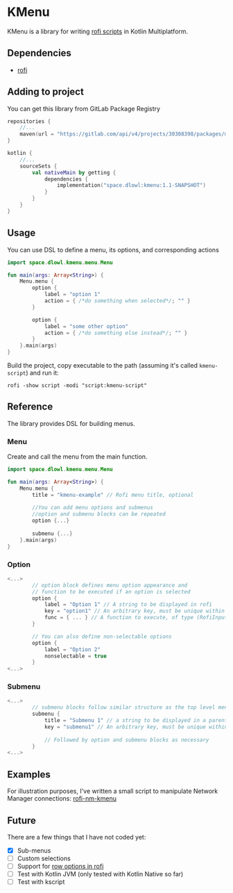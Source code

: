 # KMenu
KMenu is a library for writing [rofi scripts](https://www.mankier.com/5/rofi-script) in Kotlin Multiplatform.

## Dependencies
* [rofi](https://github.com/davatorium/rofi)

## Adding to project
You can get this library from GitLab Package Registry

```kotlin
repositories {
    //...
    maven(url = "https://gitlab.com/api/v4/projects/30308398/packages/maven")
}

kotlin {
    //...
    sourceSets {
        val nativeMain by getting {
            dependencies {
                implementation("space.dlowl:kmenu:1.1-SNAPSHOT")
            }
        }
    }
}
```

## Usage
You can use DSL to define a menu, its options, and corresponding actions

```kotlin
import space.dlowl.kmenu.menu.Menu

fun main(args: Array<String>) {
    Menu.menu {
        option {
            label = "option 1"
            action = { /*do something when selected*/; "" }
        }

        option {
            label = "some other option"
            action = { /*do something else instead*/; "" }
        }
    }.main(args)
}

```

Build the project, copy executable to the path (assuming it's called `kmenu-script`) and run it:
```
rofi -show script -modi "script:kmenu-script"
```

## Reference
The library provides DSL for building menus.
### Menu
Create and call the menu from the main function. 

```kotlin
import space.dlowl.kmenu.menu.Menu

fun main(args: Array<String>) {
    Menu.menu {
        title = "kmenu-example" // Rofi menu title, optional
        
        //You can add menu options and submenus
        //option and submenu blocks can be repeated
        option {...}
        
        submenu {...}
    }.main(args)
}
```
### Option
```kotlin
<...>
        // option block defines menu option appearance and 
        // function to be executed if an option is selected
        option {
            label = "Option 1" // A string to be displayed in rofi
            key = "option1" // An arbitrary key, must be unique within one menu
            func = { ... } // A function to execute, of type (RofiInput) -> Unit
        }

        // You can also define non-selectable options
        option {
            label = "Option 2"
            nonselectable = true
        }
<...>
```

### Submenu
```kotlin
<...>
        // submenu blocks follow similar structure as the top level menu
        submenu {
            title = "Submenu 1" // a string to be displayed in a parent menu
            key = "submenu1" // An arbitrary key, must be unique within one menu
            
            // Followed by option and submenu blocks as necessary
        }
<...>
```

## Examples
For illustration purposes, I've written a small script to manipulate Network Manager connections: [rofi-nm-kmenu](https://gitlab.com/dlowl/rofi-nm-kmenu)

## Future
There are a few things that I have not coded yet:
- [x] Sub-menus
- [ ] Custom selections
- [ ] Support for [row options in rofi](https://www.mankier.com/5/rofi-script#Parsing_row_options)
- [ ] Test with Kotlin JVM (only tested with Kotlin Native so far)
- [ ] Test with kscript